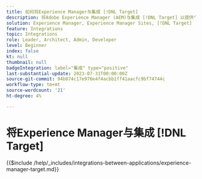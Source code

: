 ```yaml
---
title: 如何将Experience Manager与集成 [!DNL Target]
description: 将Adobe Experience Manager (AEM)与集成 [!DNL Target] 以提供个性化体验。
solution: Experience Manager, Experience Manager Sites, [!DNL Target]
feature: Integrations
topic: Integrations
role: Leader, Architect, Admin, Developer
level: Beginner
index: false
kt: null
thumbnail: null
badgeIntegration: label="集成" type="positive"
last-substantial-update: 2023-07-31T00:00:00Z
source-git-commit: 94b074c17e976e4f4acbb1ff41aacfc9bf74744c
workflow-type: tm+mt
source-wordcount: '21'
ht-degree: 4%

---
```



# 将Experience Manager与集成 [!DNL Target]

{{$include /help/_includes/integrations-between-applications/experience-manager-target.md}}
